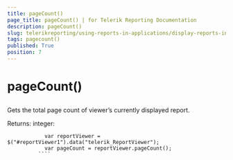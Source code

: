 ```yaml
---
title: pageCount()
page_title: pageCount() | for Telerik Reporting Documentation
description: pageCount()
slug: telerikreporting/using-reports-in-applications/display-reports-in-applications/web-application/html5-report-viewer/api-reference/reportviewer/methods/pagecount()
tags: pagecount()
published: True
position: 7
---
```


# pageCount()



## 

Gets the total page count of viewer’s currently displayed report.
        

Returns: integer:
        

````
            var reportViewer = $("#reportViewer1").data("telerik_ReportViewer");
            var pageCount = reportViewer.pageCount();
          ````


